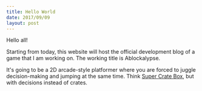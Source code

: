 ```yaml
---
title: Hello World
date: 2017/09/09
layout: post
---
```


Hello all!

Starting from today, this website will host the official development blog of a game that I am working on. The working title is Ablockalypse.

It's going to be a 2D arcade-style platformer where you are forced to juggle decision-making and jumping at the same time. Think [Super Crate Box](http://supercratebox.com/), but with decisions instead of crates.